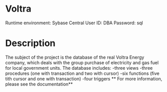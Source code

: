 # Voltra
Runtime environment: Sybase Central
User ID: DBA
Password: sql
# Description
The subject of the project is the database of the real Voltra Energy company, which deals with the group purchase of electricity and gas fuel for local government units.
The database includes:
-three views
-three procedures (one with transaction and two with cursor)
-six functions (five tith cursor and one with transaction)
-four triggers
**
For more information, please see the documentation**
